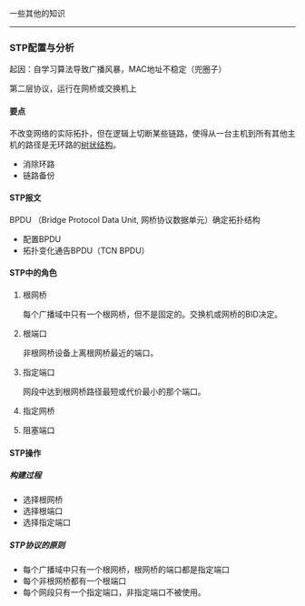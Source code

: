 一些其他的知识

---

### STP配置与分析

起因：自学习算法导致广播风暴，MAC地址不稳定（兜圈子）

第二层协议，运行在网桥或交换机上

#### 要点

不改变网络的实际拓扑，但在逻辑上切断某些链路，使得从一台主机到所有其他主机的路径是无环路的<u>树状结构</u>。

- 消除环路
- 链路备份

#### STP报文

BPDU （Bridge Protocol Data Unit, 网桥协议数据单元）确定拓扑结构

- 配置BPDU
- 拓扑变化通告BPDU（TCN BPDU）

#### STP中的角色

1. 根网桥

   每个广播域中只有一个根网桥，但不是固定的。交换机或网桥的BID决定。

2. 根端口

   非根网桥设备上离根网桥最近的端口。

3. 指定端口

   网段中达到根网桥路径最短或代价最小的那个端口。

4. 指定网桥

5. 阻塞端口

#### STP操作

##### 构建过程

- 选择根网桥
- 选择根端口
- 选择指定端口

##### STP协议的原则

- 每个广播域中只有一个根网桥，根网桥的端口都是指定端口
- 每个非根网桥都有一个根端口
- 每个网段只有一个指定端口，非指定端口不被使用。

